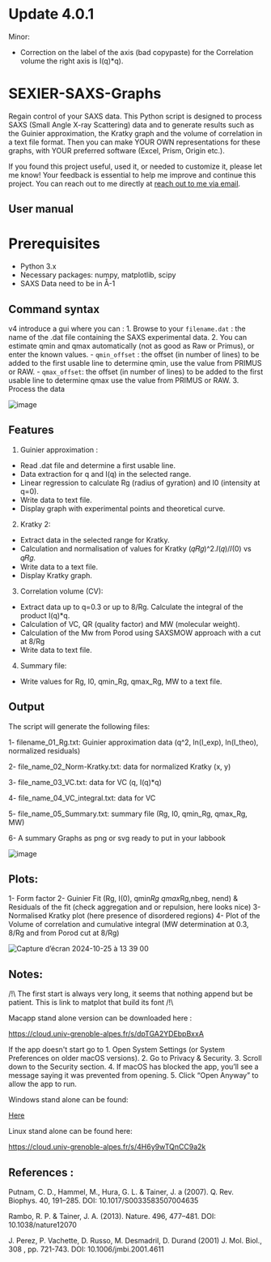 # Update 4.0.1
Minor:

- Correction on the label of the axis (bad copypaste) for the Correlation volume the right axis is I(q)*q).


# SEXIER-SAXS-Graphs
Regain control of your SAXS data.
This Python script is designed to process SAXS (Small Angle X-ray Scattering) data and to generate results such as the Guinier approximation, the Kratky graph and the volume of correlation in a text file format.
Then you can make YOUR OWN representations for these graphs, with YOUR preferred software (Excel, Prism, Origin etc.). 

If you found this project useful, used it, or needed to customize it, please let me know! 
Your feedback is essential to help me improve and continue this project. You can reach out to me directly at [reach out to me via email](jean-marie.bourhis@univ-grenoble-alpes.fr).


## User manual

# Prerequisites
- Python 3.x
- Necessary packages: numpy, matplotlib, scipy
- SAXS Data need to be in Å-1

## Command syntax

v4 introduce a gui where you can :
    1. Browse to your `filename.dat` : the name of the .dat file containing the SAXS experimental data.
    2. You can estimate qmin and qmax automatically (not as good as Raw or Primus), or enter the known values.
    - `qmin_offset` : the offset (in number of lines) to be added to the first usable line to determine qmin, use the value from PRIMUS or RAW.
    - `qmax_offset`: the offset (in number of lines) to be added to the first usable line to determine qmax use the value from PRIMUS or RAW.
    3. Process the data 

![image](https://github.com/user-attachments/assets/b04afb01-bf6f-4e54-a428-6684e08b3acd)



## Features

 1. Guinier approximation :
 - Read .dat file and determine a first usable line.
 - Data extraction for q and I(q) in the selected range.
 - Linear regression to calculate Rg (radius of gyration) and I0 (intensity at q=0).
 - Write data to text file.
 - Display graph with experimental points and theoretical curve.

 2. Kratky 2:
 - Extract data in the selected range for Kratky.
 - Calculation and normalisation of values for Kratky (𝑞𝑅𝑔)^2.𝐼(𝑞)/𝐼(0) vs 𝑞𝑅𝑔.
 - Write data to a text file.
 - Display Kratky graph.

 3. Correlation volume (CV):
 - Extract data up to q=0.3 or up to 8/Rg.
 Calculate the integral of the product I(q)*q.
 - Calculation of VC, QR (quality factor) and MW (molecular weight).
 - Calculation of the Mw from Porod using SAXSMOW approach with a cut at 8/Rg
 - Write data to text file.

 4. Summary file:
 - Write values for Rg, I0, qmin_Rg, qmax_Rg, MW to a text file.

## Output
 The script will generate the following files:
 
 1- filename_01_Rg.txt: Guinier approximation data (q^2, ln(I_exp), ln(I_theo), normalized residuals)
 
 2- file_name_02_Norm-Kratky.txt: data for normalized Kratky (x, y)
 
 3- file_name_03_VC.txt: data for VC (q, I(q)*q)
 
 4- file_name_04_VC_integral.txt: data for VC
 
 5- file_name_05_Summary.txt: summary file (Rg, I0, qmin_Rg, qmax_Rg, MW)
 
 6- A summary Graphs as png or svg ready to put in your labbook
 

![image](https://github.com/user-attachments/assets/834edc29-8e5a-4ac1-9952-096e2127d903)

   
## Plots:
  1- Form factor
  2- Guinier Fit (Rg, I(0), qmin*Rg qmax*Rg,nbeg, nend) & Residuals of the fit (check aggregation and or repulsion, here looks nice)
  3- Normalised Kratky plot (here presence of disordered regions)
  4- Plot of the Volume of correlation and cumulative integral (MW determination at 0.3, 8/Rg and from Porod cut at 8/Rg)

![Capture d’écran 2024-10-25 à 13 39 00](https://github.com/user-attachments/assets/3e07d5a6-09f5-4b3b-9b10-cd18248121e5)

## Notes:

/!\ The first start is always very long, it seems that nothing append but be patient. This is link to matplot that build its font /!\

Macapp stand alone version can be downloaded here :

https://cloud.univ-grenoble-alpes.fr/s/dpTGA2YDEbpBxxA

If the app doesn't start go to 
	1.	Open System Settings (or System Preferences on older macOS versions).
	2.	Go to Privacy & Security.
	3.	Scroll down to the Security section.
	4.	If macOS has blocked the app, you’ll see a message saying it was prevented from opening.
	5.	Click “Open Anyway” to allow the app to run.
 
 Windows stand alone can be found:
 
 [Here](https://cloud.univ-grenoble-alpes.fr/s/ybA5nANar6rd9FF)

 
 Linux  stand alone can be found here:

 https://cloud.univ-grenoble-alpes.fr/s/4H6y9wTQnCC9a2k

 
## References :

Putnam, C. D., Hammel, M., Hura, G. L. & Tainer, J. a (2007). Q. Rev. Biophys. 40, 191–285. DOI: 10.1017/S0033583507004635

Rambo, R. P. & Tainer, J. A. (2013). Nature. 496, 477–481. DOI: 10.1038/nature12070

J. Perez, P. Vachette, D. Russo, M. Desmadril, D. Durand (2001) J. Mol. Biol., 308 , pp. 721-743. DOI: 10.1006/jmbi.2001.4611

